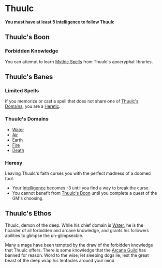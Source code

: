 # Thuulc

**You must have at least 5 [Intelligence](../../../Player%20Characters/Chosen%20Statistics/Intelligence.md) to follow Thuulc**

## Thuulc's Boon

### Forbidden Knowledge

You can attempt to learn [Mythic Spells](../../Spells/Spells%20by%20Level/Mythic/!Mythic%20Spells.md) from Thuulc's apocryphal libraries.

## Thuulc's Banes

### Limited Spells

If you memorize or cast a spell that does not share one of [Thuulc's Domains](#Thuulc's%20Domains), you are a [Heretic](#Heresy).

### Thuulc's Domains

- [Water](../../Spells/Spell%20Domains/Water.md)
- [Air](../../Spells/Spell%20Domains/Air.md)
- [Earth](../../Spells/Spell%20Domains/Earth.md)
- [Fire](../../Spells/Spell%20Domains/Fire.md)
- [Death](../../Spells/Spell%20Domains/Death.md)

### Heresy

Leaving Thuulc's faith curses you with the perfect madness of a doomed fool.

- Your [Intelligence](../../../Player%20Characters/Chosen%20Statistics/Intelligence.md) becomes -3 until you find a way to break the curse.
- You cannot benefit from [Thuulc's Boon](#Thuulc's%20Boon) until you complete a quest of the GM's choosing.

## Thuulc's Ethos

Thuulc, demon of the deep. While his chief domain is [Water](../../Spells/Spell%20Domains/Water.md), he is the hoarder of all forbidden and arcane knowledge, and grants his followers abilities to glimpse the un-glimpseable.

Many a mage have been tempted by the draw of the forbidden knowledge that Thuulc offers. There is some knowledge that the [Arcane Guild](../../../Items%20and%20Gear/Economy/Detailed%20Prices/Relevant%20Prices/Arcane%20Guild.md) has banned for reason. Word to the wise; let sleeping dogs lie, lest the great beast of the deep wrap his tentacles around your mind.
